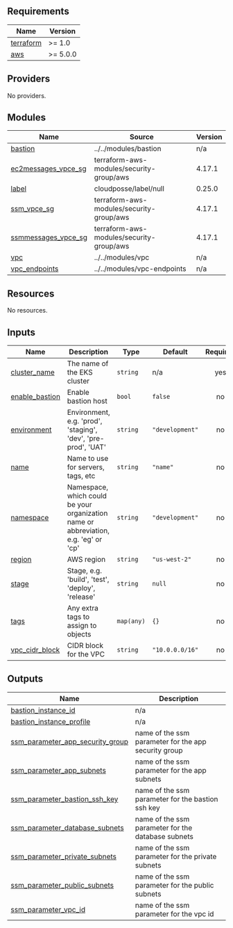 <!-- BEGIN_TF_DOCS -->
## Requirements

| Name | Version |
|------|---------|
| <a name="requirement_terraform"></a> [terraform](#requirement\_terraform) | >= 1.0 |
| <a name="requirement_aws"></a> [aws](#requirement\_aws) | >= 5.0.0 |

## Providers

No providers.

## Modules

| Name | Source | Version |
|------|--------|---------|
| <a name="module_bastion"></a> [bastion](#module\_bastion) | ../../modules/bastion | n/a |
| <a name="module_ec2messages_vpce_sg"></a> [ec2messages\_vpce\_sg](#module\_ec2messages\_vpce\_sg) | terraform-aws-modules/security-group/aws | 4.17.1 |
| <a name="module_label"></a> [label](#module\_label) | cloudposse/label/null | 0.25.0 |
| <a name="module_ssm_vpce_sg"></a> [ssm\_vpce\_sg](#module\_ssm\_vpce\_sg) | terraform-aws-modules/security-group/aws | 4.17.1 |
| <a name="module_ssmmessages_vpce_sg"></a> [ssmmessages\_vpce\_sg](#module\_ssmmessages\_vpce\_sg) | terraform-aws-modules/security-group/aws | 4.17.1 |
| <a name="module_vpc"></a> [vpc](#module\_vpc) | ../../modules/vpc | n/a |
| <a name="module_vpc_endpoints"></a> [vpc\_endpoints](#module\_vpc\_endpoints) | ../../modules/vpc-endpoints | n/a |

## Resources

No resources.

## Inputs

| Name | Description | Type | Default | Required |
|------|-------------|------|---------|:--------:|
| <a name="input_cluster_name"></a> [cluster\_name](#input\_cluster\_name) | The name of the EKS cluster | `string` | n/a | yes |
| <a name="input_enable_bastion"></a> [enable\_bastion](#input\_enable\_bastion) | Enable bastion host | `bool` | `false` | no |
| <a name="input_environment"></a> [environment](#input\_environment) | Environment, e.g. 'prod', 'staging', 'dev', 'pre-prod', 'UAT' | `string` | `"development"` | no |
| <a name="input_name"></a> [name](#input\_name) | Name to use for servers, tags, etc | `string` | `"name"` | no |
| <a name="input_namespace"></a> [namespace](#input\_namespace) | Namespace, which could be your organization name or abbreviation, e.g. 'eg' or 'cp' | `string` | `"development"` | no |
| <a name="input_region"></a> [region](#input\_region) | AWS region | `string` | `"us-west-2"` | no |
| <a name="input_stage"></a> [stage](#input\_stage) | Stage, e.g. 'build', 'test', 'deploy', 'release' | `string` | `null` | no |
| <a name="input_tags"></a> [tags](#input\_tags) | Any extra tags to assign to objects | `map(any)` | `{}` | no |
| <a name="input_vpc_cidr_block"></a> [vpc\_cidr\_block](#input\_vpc\_cidr\_block) | CIDR block for the VPC | `string` | `"10.0.0.0/16"` | no |

## Outputs

| Name | Description |
|------|-------------|
| <a name="output_bastion_instance_id"></a> [bastion\_instance\_id](#output\_bastion\_instance\_id) | n/a |
| <a name="output_bastion_instance_profile"></a> [bastion\_instance\_profile](#output\_bastion\_instance\_profile) | n/a |
| <a name="output_ssm_parameter_app_security_group"></a> [ssm\_parameter\_app\_security\_group](#output\_ssm\_parameter\_app\_security\_group) | name of the ssm parameter for the app security group |
| <a name="output_ssm_parameter_app_subnets"></a> [ssm\_parameter\_app\_subnets](#output\_ssm\_parameter\_app\_subnets) | name of the ssm parameter for the app subnets |
| <a name="output_ssm_parameter_bastion_ssh_key"></a> [ssm\_parameter\_bastion\_ssh\_key](#output\_ssm\_parameter\_bastion\_ssh\_key) | name of the ssm parameter for the bastion ssh key |
| <a name="output_ssm_parameter_database_subnets"></a> [ssm\_parameter\_database\_subnets](#output\_ssm\_parameter\_database\_subnets) | name of the ssm parameter for the database subnets |
| <a name="output_ssm_parameter_private_subnets"></a> [ssm\_parameter\_private\_subnets](#output\_ssm\_parameter\_private\_subnets) | name of the ssm parameter for the private subnets |
| <a name="output_ssm_parameter_public_subnets"></a> [ssm\_parameter\_public\_subnets](#output\_ssm\_parameter\_public\_subnets) | name of the ssm parameter for the public subnets |
| <a name="output_ssm_parameter_vpc_id"></a> [ssm\_parameter\_vpc\_id](#output\_ssm\_parameter\_vpc\_id) | name of the ssm parameter for the vpc id |
<!-- END_TF_DOCS -->